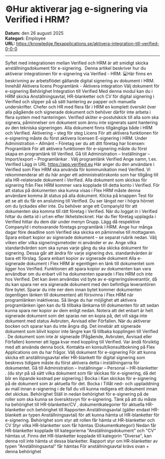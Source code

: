 # ⚙️Hur aktiverar jag e-signering via Verified i HRM?

**Datum:** den 26 augusti 2025  
**Kategori:** Employee  
**URL:** https://knowledge.flexapplications.se/aktivera-integration-till-verified-0-0-0

---

Syftet med integrationen mellan Verified och HRM är att smidigt skicka anställningsdokument för e-signering. 
Denna artikel beskriver hur du aktiverar integrationen för e-signering via Verified - HRM.
💻Här finns en beskrivning av arbetsflödet gällande digital signering av dokument i HRM.
Innehåll
Aktivera licens
Programlänk - Aktivera integration
Välj dokument för e-signering
Behörighet
Integration till Verified
Med denna modul kan du i HRM skicka Anställningsavtal, HR-blanketter och CV för digital signering i Verified och slipper på så sätt hantering av papper och manuella underskrifter. Chefer och HR med flera får i HRM en komplett översikt över alla pågående och signerade dokument och behöver därför inte arbeta i flera system med hanteringen.
Verified sköter e-postutskick till alla som ska signera, påminnelser om dokument som ännu inte signerats samt hantering av den tekniska signeringen. Alla dokument finns tillgängliga både i HRM och Verified.
Aktivering – steg för steg
Licens
För att aktivera funktionen för e-signering måste du först aktivera licensen E-signering i HRM. Under
Administration – Allmänt – Företag
ser du att ditt företag har licensen:
Programlänk
För att aktivera funktionen för e-signering måste du först skapa en programlänk till Verified.
Gå till
Administration – Inställningar – Import/export – Programlänkar
.
Välj programlänk Verified
Ange namn, t.ex. Verified
Lägg in URL https://app.verified.eu
Här anger du den användare i Verified som Flex HRM ska använda för kommunikation med Verified. Vi rekommenderar att du här anger ett administratörskonto som har tillgång till alla HR-relaterade dokument i Verified. Alla dokument som skickas för signering från Flex HRM kommer vara kopplade till detta konto i Verified. För att status på dokumenten ska kunna visas i Flex HRM måste denna användare komma åt status på alla dokument.
Klicka på knappen Test för att se att du får en anslutning till Verified. Du ser längst ner i högra hörnet om du lyckades eller inte.
Du behöver ange ett CompanyId för att dokumenten ska komma till rätt företag i Verified. När du loggat in i Verified hittar du detta id i url:en efter likhetstecknet. Har du fler företag upplagda i Verified hittar du dem där under menyn Grupp. Lägg då respektive CompanyId i motsvarande företags programlänk i HRM.
Ange hur många dagar före deadline som Verified ska skicka en påminnelse till mottagaren.
Spara enbart kopior av signerade dokument – se separat rubrik nedan.
Välj vilken eller vilka signeringsmetoder ni använder er av.
Ange vilka standardvärden som ska synas varje gång du ska skicka dokument för signering. Dessa går att ändra för varje signering dvs. standardvärden är bara ett förslag.
Spara enbart kopior av signerade dokument
Alla e-signerade dokument i Flex HRM är egentligen en länk till dokumentet som ligger hos Verified. Funktionen att spara kopior av dokumenten kan vara användbar om du enbart vill ha dokumenten sparade i Flex HRM och inte hos Verified. Det kan även användas vid byte av e-signeringsleverantör, då du kan spara ner era signerade dokument med den befintliga leverantören före bytet. Sparar du inte ner dem innan bytet kommer dokumenten (egentligen länken till dokumenten) att försvinna i Flex HRM när programlänken inaktiveras. Så länge du har möjlighet att aktivera programlänken igen kan du få tillbaka länkarna till dokumenten för att sedan kunna spara ner kopior av dem enligt nedan.
Notera
att det
enbart är helt signerade dokument
som det sparas ner en kopia på, det vill säga inte dokument med status Avbruten, Avvisad eller Förfallen.
När du aktiverar bocken och sparar kan du inte ångra dig. Det innebär att signerade dokument som blivit kopior
inte längre kan få tillbaka kopplingen till Verified
. De dokument som inte är signerade (Pågående, Avbruten, Avvisad eller Förfallen) kommer att ligga kvar med koppling till Verified.
Var ändå försiktig med att använda denna bock. Kontakta en konsult/konsultbokning på Flex Applications om du har frågor.
Välj dokument för e-signering
För att kunna skicka ett anställningsavtal eller HR-blankett för digital signering som beskrevs tidigare måste du först aktivera detta i inställningarna för dokumentet.
Gå till
Administration – Inställningar – Personal – HR-blanketter
. (du styr på så sätt vilka dokument som får skickas för e-signering, då det blir en löpande kostnad per signering.)
Bocka i
Kan skickas för e-signering
på de dokument som är aktuella för det.
Bocka i
Tillåt ned- och uppladdning av mall innan e-signering
i de fall du vill kunna redigera ett dokument innan det skickas.
Behörighet
Ställ in nedan behörighet för e-signering på de roller som ska kunna se översiktsvyn för e-signering.
Tänk på att
du måste ha behörighet till
HR-blanketter/CV
,
dokumentkategorier
för aktuella HR-blanketter och behörighet till
Rapporten Anställningsavtal
(gäller endast HR-blankett av typen Anställningsavtal) för att kunna hämta ut HR-blanketter för e-signering.
Behörighet som styr att rollen får hämta ut HR-blanketter och CV
Styr vilka HR-blanketter som får hämtas (Dokumentkategori)
Nedan får HR-blanketter kopplade till kategorierna "Anställningsdokument" och "CV" hämtas ut. Finns det HR-blanketter kopplade till kategorin "Diverse", kan denna roll inte hämta ut dessa blanketter.
Rapport styr om HR-blanketter av typen "Anställningsavtal" får hämtas
För anställningsavtal krävs ovan + denna behörighet
